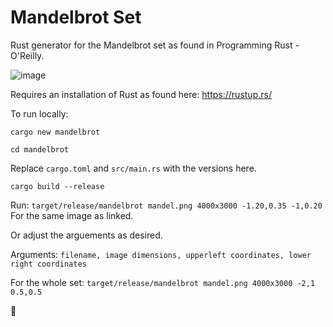 # Mandelbrot Set
Rust generator for the Mandelbrot set as found in Programming Rust - O'Reilly.

![image](https://github.com/PeterKaye0/MandelbrotSet/assets/143790185/3b12b345-874b-43ee-b329-8fe80ae5ab8a)

Requires an installation of Rust as found here: https://rustup.rs/

To run locally: 

`cargo new mandelbrot`

`cd mandelbrot`

Replace `cargo.toml` and `src/main.rs` with the versions here. 

`cargo build --release`

Run: `target/release/mandelbrot mandel.png 4000x3000 -1.20,0.35 -1,0.20` For the same image as linked. 

Or adjust the arguements as desired.

Arguments: `filename, image dimensions, upperleft coordinates, lower right coordinates` 

For the whole set: `target/release/mandelbrot mandel.png 4000x3000 -2,1 0.5,0.5`


🚀
